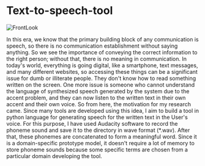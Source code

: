 # Text-to-speech-tool
![FrontLook](https://user-images.githubusercontent.com/31382550/214817952-3fa3eabe-6410-4bac-9ae3-cba4a7505e7d.PNG)

In this era, we know that the primary building block of any communication is speech, so 
there is no communication establishment without saying anything. So we see the importance of 
conveying the correct information to the right person; without that, there is no meaning in 
communication. In today's world, everything is going digital, like a smartphone, text messages, and 
many different websites, so accessing these things can be a significant issue for dumb or illiterate 
people. They don't know how to read something written on the screen. One more issue is someone 
who cannot understand the language of synthesized speech generated by the system due to the accent 
problem, and they can now listen to the written text in their own accent and their own voice. So from 
here, the motivation for my research came. Since many tools are developed using this idea, I aim to 
build a tool in python language for generating speech for the written text in the User's voice. For this 
purpose, I have used Audacity software to record the phoneme sound and save it to the directory in 
wave format (*.wav). After that, these phonemes are concatenated to form a meaningful word. Since 
it is a domain-specific prototype model, it doesn't require a lot of memory to store phoneme sounds 
because some specific terms are chosen from a particular domain developing the tool.
